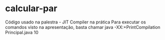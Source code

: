 # calcular-par

Código usado na palestra - JIT Compiler na prática
Para executar os comandos visto na apresentação, basta chamar java -XX:+PrintCompilation Principal.java 10
